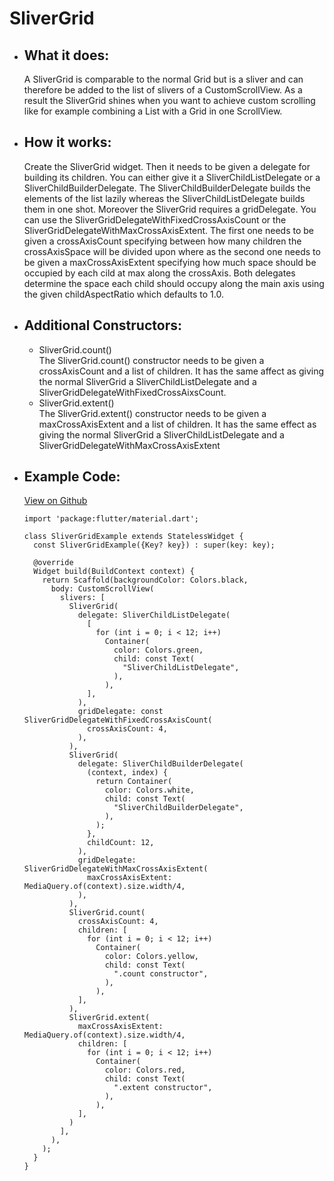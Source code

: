 # SliverGrid

- ## What it does:
  A SliverGrid is comparable to the normal Grid but is a sliver and can therefore be added to the list of slivers of a CustomScrollView. As a result the SliverGrid shines when you want to achieve custom scrolling like for example combining a List with a Grid in one ScrollView.

- ## How it works:
  Create the SliverGrid widget. Then it needs to be given a delegate for building its children. You can either give it a SliverChildListDelegate or a SliverChildBuilderDelegate. The SliverChildBuilderDelegate builds the elements of the list lazily whereas the SliverChildListDelegate builds them in one shot. Moreover the SliverGrid requires a gridDelegate. You can use the SliverGridDelegateWithFixedCrossAxisCount or the SliverGridDelegateWithMaxCrossAxisExtent. The first one needs to be given a crossAxisCount specifying between how many children the crossAxisSpace will be divided upon where as the second one needs to be given a maxCrossAxisExtent specifying how much space should be occupied by each cild at max along the crossAxis. Both delegates determine the space each child should occupy along the main axis using the given childAspectRatio which defaults to 1.0.

- ## Additional Constructors:
  - SliverGrid.count()   
    The SliverGrid.count() constructor needs to be given a crossAxisCount and a list of children. It has the same affect as giving the normal SliverGrid a SliverChildListDelegate and a SliverGridDelegateWithFixedCrossAixsCount.
  - SliverGrid.extent()   
    The SliverGrid.extent() constructor needs to be given a maxCrossAxisExtent and a list of children. It has the same effect as giving the normal SliverGrid a SliverChildListDelegate and a SliverGridDelegateWithMaxCrossAxisExtent
  
- ## Example Code:
  [View on Github](https://github.com/TheUltimateOptimist/Widgets/blob/master/example_writer/lib/sliver_list_example.dart)

      import 'package:flutter/material.dart';

      class SliverGridExample extends StatelessWidget {
        const SliverGridExample({Key? key}) : super(key: key);

        @override
        Widget build(BuildContext context) {
          return Scaffold(backgroundColor: Colors.black,
            body: CustomScrollView(
              slivers: [
                SliverGrid(
                  delegate: SliverChildListDelegate(
                    [
                      for (int i = 0; i < 12; i++)
                        Container(
                          color: Colors.green,
                          child: const Text(
                            "SliverChildListDelegate",
                          ),
                        ),
                    ],
                  ),
                  gridDelegate: const SliverGridDelegateWithFixedCrossAxisCount(
                    crossAxisCount: 4,
                  ),
                ),
                SliverGrid(
                  delegate: SliverChildBuilderDelegate(
                    (context, index) {
                      return Container(
                        color: Colors.white,
                        child: const Text(
                          "SliverChildBuilderDelegate",
                        ),
                      );
                    },
                    childCount: 12,
                  ),
                  gridDelegate:  SliverGridDelegateWithMaxCrossAxisExtent(
                    maxCrossAxisExtent: MediaQuery.of(context).size.width/4,
                  ),
                ),
                SliverGrid.count(
                  crossAxisCount: 4,
                  children: [
                    for (int i = 0; i < 12; i++)
                      Container(
                        color: Colors.yellow,
                        child: const Text(
                          ".count constructor",
                        ),
                      ),
                  ],
                ),
                SliverGrid.extent(
                  maxCrossAxisExtent: MediaQuery.of(context).size.width/4,
                  children: [
                    for (int i = 0; i < 12; i++)
                      Container(
                        color: Colors.red,
                        child: const Text(
                          ".extent constructor",
                        ),
                      ),
                  ],
                )
              ],
            ),
          );
        }
      }
